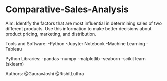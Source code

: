 # Comparative-Sales-Analysis
 
Aim:
Identify the factors that are most influential in determining sales of two different products.
Use this information to make better decisions about product pricing, marketing, and distribution.

Tools and Software:
-Python
-Jupyter Notebook 
-Machine Learning
-Tableau 

Python Libraries:
-pandas
-numpy
-matplotlib
-seaborn
-scikit learn (sklearn)

Authors:
@GauravJoshi
@RishitLuthra
